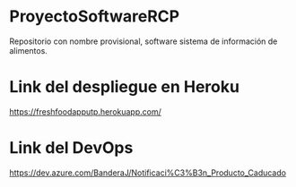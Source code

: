 # ProyectoSoftwareRCP
Repositorio con nombre provisional, software sistema de información de alimentos.
# Link del despliegue en Heroku
https://freshfoodapputp.herokuapp.com/
# Link del DevOps
https://dev.azure.com/BanderaJ/Notificaci%C3%B3n_Producto_Caducado
